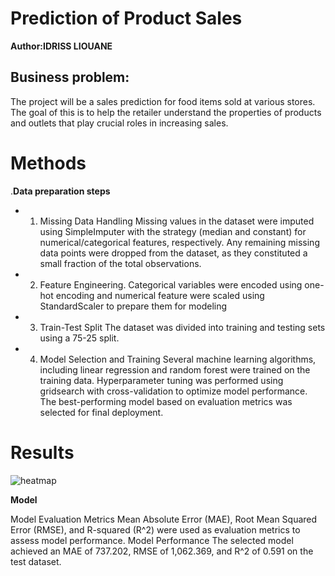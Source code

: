 # Prediction of Product Sales
**Author:IDRISS LIOUANE**
## Business problem:
The  project will be a sales prediction for food items sold at various stores. The goal of this is to help the retailer understand the properties of products and outlets that play crucial roles in increasing sales.
# Methods
.**Data preparation steps**
- 1. Missing Data Handling
Missing values in the dataset were imputed using SimpleImputer with the strategy (median and constant) for numerical/categorical features, respectively.
Any remaining missing data points were dropped from the dataset, as they constituted a small fraction of the total observations.
- 2. Feature Engineering.
Categorical variables were encoded using one-hot encoding  and numerical feature were scaled using StandardScaler to prepare them for modeling
- 3. Train-Test Split
The dataset was divided into training and testing sets using a 75-25 split.
- 4. Model Selection and Training
Several machine learning algorithms, including linear regression and random forest were trained on the training data.
Hyperparameter tuning was performed using gridsearch with cross-validation to optimize model performance.
The best-performing model based on evaluation metrics was selected for final deployment.
# Results
![heatmap](https://github.com/idrissliouane/Prediction-of-Product-Sales/assets/156426629/9a17fb5d-260c-4ebc-abcb-3e05e6189581)

**Model**

Model Evaluation Metrics
Mean Absolute Error (MAE), Root Mean Squared Error (RMSE), and R-squared (R^2) were used as evaluation metrics to assess model performance.
Model Performance
The selected model achieved an MAE of 737.202, RMSE of 1,062.369, and R^2 of 0.591 on the test dataset.
